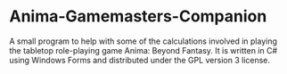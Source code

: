 Anima-Gamemasters-Companion
===========================

A small program to help with some of the calculations involved in playing the tabletop role-playing game Anima: Beyond Fantasy. It is written in C# using Windows Forms and distributed under the GPL version 3 license. 
